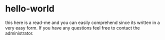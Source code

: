 # hello-world
this here is a read-me and you can easily comprehend since its written in a very easy form. If you have any questions feel free to contact the administrator.
